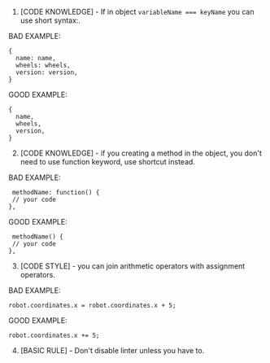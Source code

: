 1. [CODE KNOWLEDGE] - If in object `variableName === keyName` you can use short syntax:.

BAD EXAMPLE: 
```
{
  name: name,
  wheels: wheels,
  version: version,
}
```

GOOD EXAMPLE:
```
{
  name,
  wheels,
  version,
}
```

2. [CODE KNOWLEDGE] - if you creating a method in the object, you don't need to use function keyword, use shortcut instead.


BAD EXAMPLE: 
```
 methodName: function() {
 // your code
},
```

GOOD EXAMPLE:
```
 methodName() {
 // your code
},
```

3. [CODE STYLE] - you can join arithmetic operators with assignment operators.

BAD EXAMPLE: 
```
robot.coordinates.x = robot.coordinates.x + 5;
```

GOOD EXAMPLE:
```
robot.coordinates.x += 5;
```

4. [BASIC RULE] - Don't disable linter unless you have to.

